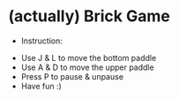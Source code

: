 # (actually) Brick Game
* Instruction:
- Use J & L to move the bottom paddle
- Use A & D to move the upper paddle
- Press P to pause & unpause
- Have fun :)
